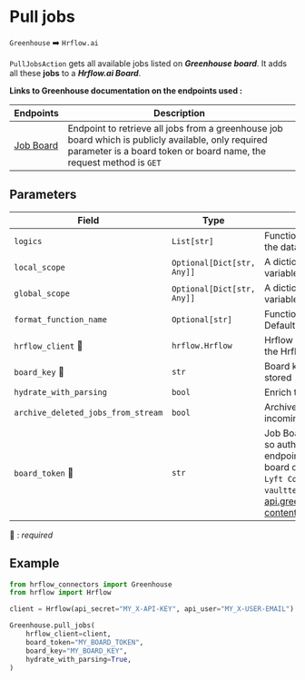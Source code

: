 # Pull jobs
`Greenhouse` :arrow_right: `Hrflow.ai`

`PullJobsAction` gets all available jobs listed on ***Greenhouse board***. It adds all these **jobs** to a ***Hrflow.ai Board***.

**Links to Greenhouse documentation on the endpoints used :**

| Endpoints | Description |
| --------- | ----------- |
| [Job Board](https://developers.greenhouse.io/job-board.html) | Endpoint to retrieve all jobs from a greenhouse job board which is publicly available, only required parameter is a board token or board name, the request method is `GET`|

## Parameters

| Field | Type | Description |
| ----- | ---- | ----------- |
| `logics`  | `List[str]` | Function names to apply as filter before pushing the data. Default value : `[]`        |
| `local_scope`  | `Optional[Dict[str, Any]]` | A dictionary containing the current scope's local variables. Default value : `None`        |
| `global_scope`  | `Optional[Dict[str, Any]]` | A dictionary containing the current scope's global variables. Default value : `None`       |
| `format_function_name`  | `Optional[str]` | Function name to format job before pushing. Default value : `None`        |
| `hrflow_client` :red_circle: | `hrflow.Hrflow` | Hrflow client instance used to communicate with the Hrflow.ai API        |
| `board_key` :red_circle: | `str` | Board key where the jobs to be added will be stored        |
| `hydrate_with_parsing`  | `bool` | Enrich the job with parsing. Default value : `False`        |
| `archive_deleted_jobs_from_stream`  | `bool` | Archive Board jobs when they are no longer in the incoming job stream. Default value : `True`        |
| `board_token` :red_circle: | `str` |  Job Board data in `Greenhouse` is publicly available, so authentication is not required for any GET endpoints. `board_token` is the identifier of a given board on greenhouse, for example `lyft` for the `Lyft Company`, for testing use board_token = `vaulttec`. It is inserted in the url: "https://boards-api.greenhouse.io/v1/boards/{board_token}/jobs/?content=true"     |

:red_circle: : *required* 

## Example

```python
from hrflow_connectors import Greenhouse
from hrflow import Hrflow

client = Hrflow(api_secret="MY_X-API-KEY", api_user="MY_X-USER-EMAIL")

Greenhouse.pull_jobs(
    hrflow_client=client,
    board_token="MY_BOARD_TOKEN",
    board_key="MY_BOARD_KEY",
    hydrate_with_parsing=True,
)
```